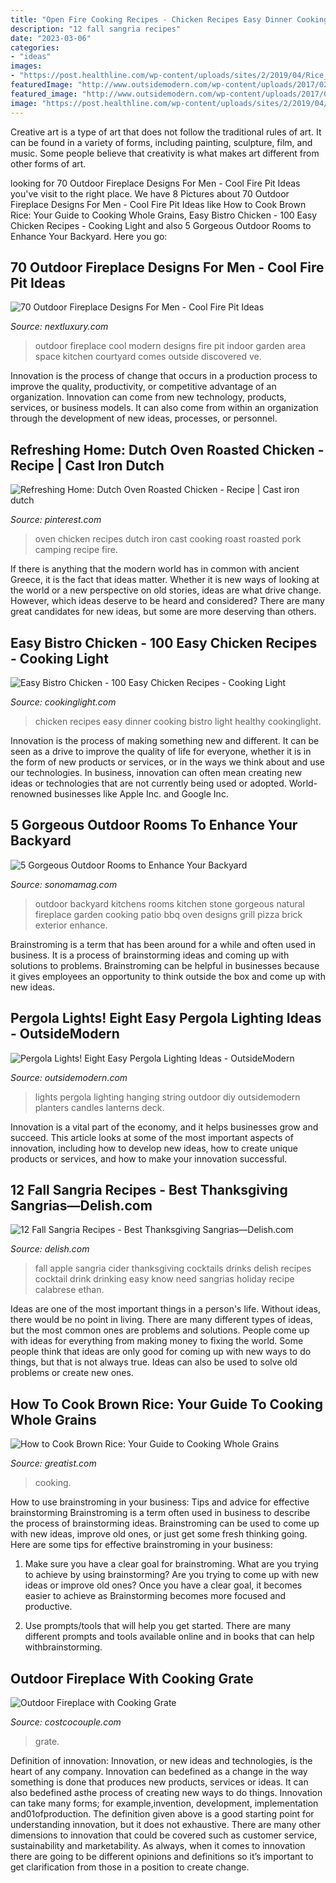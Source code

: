 ```yaml
---
title: "Open Fire Cooking Recipes - Chicken Recipes Easy Dinner Cooking Bistro Light Healthy Cookinglight"
description: "12 fall sangria recipes"
date: "2023-03-06"
categories:
- "ideas"
images:
- "https://post.healthline.com/wp-content/uploads/sites/2/2019/04/Rice_Feature-800x1200.jpg"
featuredImage: "http://www.outsidemodern.com/wp-content/uploads/2017/02/String-Lights-and-Hanging-Candles.jpg"
featured_image: "http://www.outsidemodern.com/wp-content/uploads/2017/02/String-Lights-and-Hanging-Candles.jpg"
image: "https://post.healthline.com/wp-content/uploads/sites/2/2019/04/Rice_Feature-800x1200.jpg"
---
```



Creative art is a type of art that does not follow the traditional rules of art. It can be found in a variety of forms, including painting, sculpture, film, and music. Some people believe that creativity is what makes art different from other forms of art.

	

		
looking for 70 Outdoor Fireplace Designs For Men - Cool Fire Pit Ideas you've visit to the right place. We have 8 Pictures about 70 Outdoor Fireplace Designs For Men - Cool Fire Pit Ideas like How to Cook Brown Rice: Your Guide to Cooking Whole Grains, Easy Bistro Chicken - 100 Easy Chicken Recipes - Cooking Light and also 5 Gorgeous Outdoor Rooms to Enhance Your Backyard. Here you go:
		
    
## 70 Outdoor Fireplace Designs For Men - Cool Fire Pit Ideas

<img loading=lazy src="http://nextluxury.com/wp-content/uploads/cool-modern-outdoor-fireplace-design-ideas.jpg" onerror="this.onerror=null;this.src='https://tse3.mm.bing.net/th?id=OIP.OuMj10SgH2ruHvssAKAD8wHaLH&amp;pid=15.1';" alt="70 Outdoor Fireplace Designs For Men - Cool Fire Pit Ideas">

_Source: nextluxury.com_

>outdoor fireplace cool modern designs fire pit indoor garden area space kitchen courtyard comes outside discovered ve. 

	

Innovation is the process of change that occurs in a production process to improve the quality, productivity, or competitive advantage of an organization. Innovation can come from new technology, products, services, or business models. It can also come from within an organization through the development of new ideas, processes, or personnel.

    
## Refreshing Home: Dutch Oven Roasted Chicken - Recipe | Cast Iron Dutch

<img loading=lazy src="https://i.pinimg.com/736x/9f/23/a8/9f23a8653a5fe1c21c11150fc4f2dc94--oven-roasted-chicken-roast-chicken-recipes.jpg" onerror="this.onerror=null;this.src='https://tse1.mm.bing.net/th?id=OIP.xJGGud9RFKPET9Vl_D6HOwHaFj&amp;pid=15.1';" alt="Refreshing Home: Dutch Oven Roasted Chicken - Recipe | Cast iron dutch">

_Source: pinterest.com_

>oven chicken recipes dutch iron cast cooking roast roasted pork camping recipe fire. 

	

If there is anything that the modern world has in common with ancient Greece, it is the fact that ideas matter. Whether it is new ways of looking at the world or a new perspective on old stories, ideas are what drive change. However, which ideas deserve to be heard and considered? There are many great candidates for new ideas, but some are more deserving than others.

    
## Easy Bistro Chicken - 100 Easy Chicken Recipes - Cooking Light

<img loading=lazy src="https://img1.cookinglight.timeinc.net/sites/default/files/styles/4_3_horizontal_-_900x694/public/image/2017/07/main/9910-chicken-cacciatore-x.jpg?itok=E-X1LpjS" onerror="this.onerror=null;this.src='https://tse1.mm.bing.net/th?id=OIP.TiHKUg70pE_NoWAIkIPuBQHaFj&amp;pid=15.1';" alt="Easy Bistro Chicken - 100 Easy Chicken Recipes - Cooking Light">

_Source: cookinglight.com_

>chicken recipes easy dinner cooking bistro light healthy cookinglight. 

	

Innovation is the process of making something new and different. It can be seen as a drive to improve the quality of life for everyone, whether it is in the form of new products or services, or in the ways we think about and use our technologies. In business, innovation can often mean creating new ideas or technologies that are not currently being used or adopted. World-renowned businesses like Apple Inc. and Google Inc.

    
## 5 Gorgeous Outdoor Rooms To Enhance Your Backyard

<img loading=lazy src="http://www.sonomamag.com/wp-content/uploads/2016/07/livinator.com_.jpg" onerror="this.onerror=null;this.src='https://tse3.mm.bing.net/th?id=OIP.tr_1SiNjT2n8JAtlpSq-oAHaEr&amp;pid=15.1';" alt="5 Gorgeous Outdoor Rooms to Enhance Your Backyard">

_Source: sonomamag.com_

>outdoor backyard kitchens rooms kitchen stone gorgeous natural fireplace garden cooking patio bbq oven designs grill pizza brick exterior enhance. 

	

Brainstroming is a term that has been around for a while and often used in business. It is a process of brainstorming ideas and coming up with solutions to problems. Brainstroming can be helpful in businesses because it gives employees an opportunity to think outside the box and come up with new ideas.

    
## Pergola Lights! Eight Easy Pergola Lighting Ideas - OutsideModern

<img loading=lazy src="http://www.outsidemodern.com/wp-content/uploads/2017/02/String-Lights-and-Hanging-Candles.jpg" onerror="this.onerror=null;this.src='https://tse4.mm.bing.net/th?id=OIP.cubMtn8siZkWYH5BXtpaugHaJ_&amp;pid=15.1';" alt="Pergola Lights! Eight Easy Pergola Lighting Ideas - OutsideModern">

_Source: outsidemodern.com_

>lights pergola lighting hanging string outdoor diy outsidemodern planters candles lanterns deck. 

	

Innovation is a vital part of the economy, and it helps businesses grow and succeed. This article looks at some of the most important aspects of innovation, including how to develop new ideas, how to create unique products or services, and how to make your innovation successful.

    
## 12 Fall Sangria Recipes - Best Thanksgiving Sangrias—Delish.com

<img loading=lazy src="http://del.h-cdn.co/assets/15/45/1446668500-delish-apple-cider-sangria-1.jpg" onerror="this.onerror=null;this.src='https://tse2.mm.bing.net/th?id=OIP.Qgzinfzd0evLZUVQCCXh1gHaLH&amp;pid=15.1';" alt="12 Fall Sangria Recipes - Best Thanksgiving Sangrias—Delish.com">

_Source: delish.com_

>fall apple sangria cider thanksgiving cocktails drinks delish recipes cocktail drink drinking easy know need sangrias holiday recipe calabrese ethan. 

	

Ideas are one of the most important things in a person's life. Without ideas, there would be no point in living. There are many different types of ideas, but the most common ones are problems and solutions. People come up with ideas for everything from making money to fixing the world. Some people think that ideas are only good for coming up with new ways to do things, but that is not always true. Ideas can also be used to solve old problems or create new ones.

    
## How To Cook Brown Rice: Your Guide To Cooking Whole Grains

<img loading=lazy src="https://post.healthline.com/wp-content/uploads/sites/2/2019/04/Rice_Feature-800x1200.jpg" onerror="this.onerror=null;this.src='https://tse4.mm.bing.net/th?id=OIP.Z2ohJ8-ONeQ3RUpksIJmLgHaLH&amp;pid=15.1';" alt="How to Cook Brown Rice: Your Guide to Cooking Whole Grains">

_Source: greatist.com_

>cooking. 

	

How to use brainstroming in your business: Tips and advice for effective brainstorming
Brainstroming is a term often used in business to describe the process of brainstorming ideas. Brainstroming can be used to come up with new ideas, improve old ones, or just get some fresh thinking going. Here are some tips for effective brainstroming in your business: 
1. Make sure you have a clear goal for brainstroming. What are you trying to achieve by using brainstorming? Are you trying to come up with new ideas or improve old ones? Once you have a clear goal, it becomes easier to achieve as Brainstorming becomes more focused and productive. 

2. Use prompts/tools that will help you get started. There are many different prompts and tools available online and in books that can help withbrainstorming.

    
## Outdoor Fireplace With Cooking Grate

<img loading=lazy src="https://costcocouple.com/wp-content/uploads/2014/03/Outdoor-Fireplace-with-Cooking-Grate-Costco-5-640x480.jpg" onerror="this.onerror=null;this.src='https://tse1.mm.bing.net/th?id=OIP.ppsXP9ME3kCXQWc-mgE_TwHaFj&amp;pid=15.1';" alt="Outdoor Fireplace with Cooking Grate">

_Source: costcocouple.com_

>grate. 

	

Definition of innovation:
Innovation, or new ideas and technologies, is the heart of any company. Innovation can bedefined as a change in the way something is done that produces new products, services or ideas. It can also bedefined asthe process of creating new ways to do things. Innovation can take many forms; for example,invention, development, implementation and01ofproduction.
The definition given above is a good starting point for understanding innovation, but it does not exhaustive. There are many other dimensions to innovation that could be covered such as customer service, sustainability and marketability. As always, when it comes to innovation there are going to be different opinions and definitions so it’s important to get clarification from those in a position to create change.


